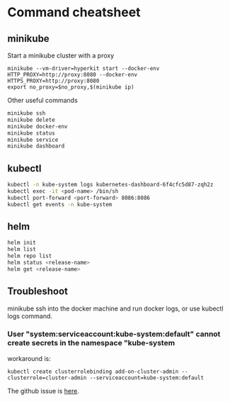 # Command cheatsheet

## minikube

Start a minikube cluster with a proxy
```
minikube --vm-driver=hyperkit start --docker-env HTTP_PROXY=http://proxy:8080 --docker-env HTTPS_PROXY=http://proxy:8080
export no_proxy=$no_proxy,$(minikube ip)
```

Other useful commands

```bash
minikube ssh
minikube delete
minikube docker-env
minikube status
minikube service
minikube dashboard
```


## kubectl
```bash
kubectl -n kube-system logs kubernetes-dashboard-6f4cfc5d87-zqh2z
kubectl exec -it <pod-name> /bin/sh
kubectl port-forward <port-forward> 8086:8086
kubectl get events -n kube-system

```

## helm
```bash
helm init
helm list
helm repo list
helm status <release-name>
helm get <release-name>
```

## Troubleshoot
minikube ssh into the docker machine and run docker logs, or use kubectl logs command.

### User "system:serviceaccount:kube-system:default" cannot create secrets in the namespace "kube-system
workaround is:
```
kubectl create clusterrolebinding add-on-cluster-admin --clusterrole=cluster-admin --serviceaccount=kube-system:default

```
The github issue is [here](https://github.com/kubernetes/minikube/issues/3281).

